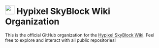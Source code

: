 # <img src="https://raw.githubusercontent.com/skyblock-wiki/skyblock-wiki.github.io/main/WikiIcon.png" alt="wiki icon" width="30px" /> Hypixel SkyBlock Wiki Organization

This is the official GitHub organization for the [Hypixel SkyBlock Wiki](https://hypixel-skyblock.fandom.com/wiki/Hypixel_SkyBlock_Wiki). Feel free to explore and interact with all public repositories!
